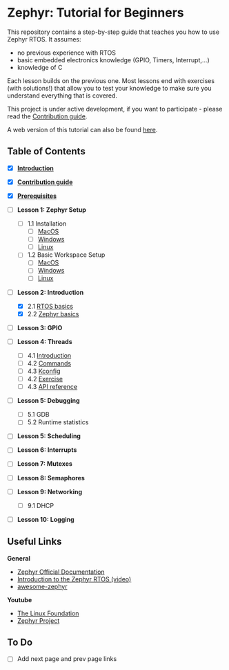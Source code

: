 # Zephyr: Tutorial for Beginners

This repository contains a step-by-step guide that teaches you how to use Zephyr RTOS. It assumes:
- no previous experience with RTOS
- basic embedded electronics knowledge (GPIO, Timers, Interrupt,...)
- knowledge of C

Each lesson builds on the previous one. Most lessons end with exercises (with solutions!) that allow you to test your knowledge to make sure you understand everything that is covered.

This project is under active development, if you want to participate - please read the [Contribution guide](docs/Contributions.md).

A web version of this tutorial can also be found [here](https://maksimdrachov.github.io/zephyr-rtos-tutorial).

## Table of Contents

- [x] **[Introduction](docs/Introduction.md)**
- [x] **[Contribution guide](docs/Contributions.md)**
- [x] **[Prerequisites](docs/Prerequisites.md)**
- [ ] **Lesson 1: Zephyr Setup** 
  - [ ] 1.1 Installation
    - [ ] [MacOS](docs/lesson01/install/mac-os.md)
    - [ ] [Windows](docs/lesson01/install/windows.md)
    - [ ] [Linux](docs/lesson01/install/linux.md)
  - [ ] 1.2 Basic Workspace Setup
    - [ ] [MacOS](docs/lesson01/setup/mac-os.md)
    - [ ] [Windows](docs/lesson01/setup/windows.md)
    - [ ] [Linux](docs/lesson01/setup/linux.md)

- [ ] **Lesson 2: Introduction**
  - [x] 2.1 [RTOS basics](docs/lesson02/rtos-basics.md)
  - [x] 2.2 [Zephyr basics](docs/lesson02/zephyr-structure.md)

- [ ] **Lesson 3: GPIO**
  
- [ ] **Lesson 4: Threads**
  - [ ] 4.1 [Introduction](docs/lesson03/introduction.md)
  - [ ] 4.2 [Commands](docs/lesson03/commands.md)
  - [ ] 4.3 [Kconfig](docs/lesson03/kconfig.md)
  - [ ] 4.2 [Exercise](docs/lesson03/exercise.md)
  - [ ] 4.3 [API reference](docs/lesson03/threads-api.md)
- [ ] **Lesson 5: Debugging**
  - [ ] 5.1 GDB
  - [ ] 5.2 Runtime statistics
- [ ] **Lesson 5: Scheduling**
- [ ] **Lesson 6: Interrupts** 
- [ ] **Lesson 7: Mutexes**
- [ ] **Lesson 8: Semaphores**
- [ ] **Lesson 9: Networking**
  - [ ] 9.1 DHCP
- [ ] **Lesson 10: Logging**

## Useful Links
**General**
- [Zephyr Official Documentation](https://docs.zephyrproject.org/latest/)
- [Introduction to the Zephyr RTOS (video)](https://www.youtube.com/watch?v=jR5E5Kz9A-k)
- [awesome-zephyr](https://github.com/fkromer/awesome-zephyr)

**Youtube**
- [The Linux Foundation](https://www.youtube.com/c/LinuxfoundationOrg/search?query=zephyr)
- [Zephyr Project](https://www.youtube.com/c/ZephyrProject/videos)

## To Do
- [ ] Add next page and prev page links
